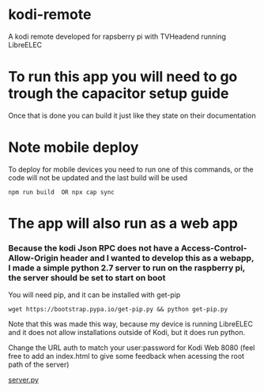 # kodi-remote
A kodi remote developed for rapsberry pi with TVHeadend running LibreELEC


# To run this app you will need to go trough the capacitor setup guide
Once that is done you can build it just like they state on their documentation

# Note mobile deploy
To deploy for mobile devices you need to run one of this commands, or the code will not be updated and the last build will be used

```
npm run build  OR npx cap sync
```

# The app will also run as a web app

### Because the kodi Json RPC does not have a Access-Control-Allow-Origin header and I wanted to develop this as a webapp, I made a simple python 2.7 server to run on the raspberry pi, the server should be set to start on boot

You will need pip, and it can be installed with get-pip

```
wget https://bootstrap.pypa.io/get-pip.py && python get-pip.py
```

Note that this was made this way, because my device is running LibreELEC and it does not allow installations outside of Kodi, but it does run python.

Change the URL auth to match your user:password for Kodi Web 8080 (feel free to add an index.html to give some feedback when acessing the root path of the server)

[server.py](https://github.com/scarreira/kodi-remote/blob/main/server/server.py)
